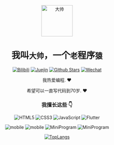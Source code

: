 <div align=center>

<img alt="大帅" src="https://avatars.githubusercontent.com/u/16420389?s=96&v=4" width=100 />

# 我叫`大帅`，一个`老`程序`猿`

<p>

[![Bilibili](https://img.shields.io/badge/dynamic/json?labelColor=FE7398&logo=bilibili&logoColor=white&label=bilibili%20fans&color=00aeec&query=%24.data.totalSubs&url=https%3A%2F%2Fapi.spencerwoo.com%2Fsubstats%2F%3Fsource%3Dbilibili%26queryKey%3D422646817)](https://space.bilibili.com/422646817)
[![Juejin](https://img.shields.io/badge/juejin-%E5%A4%A7%E5%B8%85%E8%80%81%E7%8C%BF-1e80ff?logo=bytedance)](https://juejin.cn/user/4010632618185038)
[![Github Stars](https://img.shields.io/github/stars/ezshine?color=faf408&label=github%20stars&logo=github)](https://github.com/ezshine)
[![Wechat](https://img.shields.io/badge/-%E5%A4%A7%E5%B8%85%E8%80%81%E7%8C%BF-07c160?logo=wechat&logoColor=white&label=wechat)](https://open.weixin.qq.com/qr/code?username=ezfullstack)
  
</p>
  
我热爱编程. :heart:

希望可以一直写代码到70岁. :heart:

### 我擅长这些 :point_down:  

<p>

![HTML5](https://img.shields.io/badge/-HTML5-red?logo=html5&logoColor=white)
![CSS3](https://img.shields.io/badge/-CSS3-blue?logo=css3&logoColor=white)
![JavaScript](https://img.shields.io/badge/-JavaScript-yellow?logo=javascript&logoColor=white)
![Flutter](https://img.shields.io/badge/-Flutter-blue?logo=flutter&logoColor=white)

</p>

<p>

![mobile](https://img.shields.io/badge/-iOS-red?logo=apple&logoColor=white)
![mobile](https://img.shields.io/badge/-Android-yellow?logo=android&logoColor=white)
![MiniProgram](https://img.shields.io/badge/-MiniProgram-blue?logo=wechat&logoColor=white)
![MiniProgram](https://img.shields.io/badge/-uniapp-green?logo=vue.js&logoColor=white)

</p>
  

[![TopLangs](https://github-readme-stats.vercel.app/api/top-langs/?username=ezshine&layout=compact)](https://github.com/anuraghazra/github-readme-stats)
